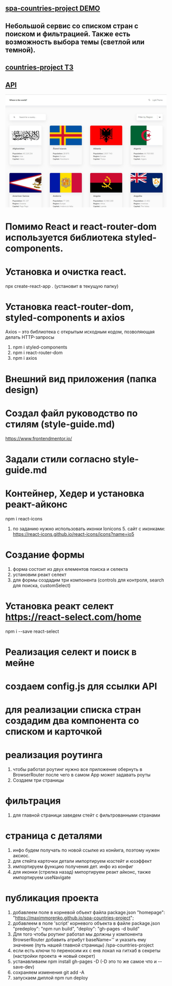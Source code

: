 ## [spa-countries-project DEMO](https://maximmorenko.github.io/spa-countries-project)

## Небольшой сервис со списком стран c поиском и фильтрацией. Также есть возможность выбора темы (светлой или темной).

## [countries-project ТЗ](https://www.frontendmentor.io/challenges/rest-countries-api-with-color-theme-switcher-5cacc469fec04111f7b848ca)
## [API](https://restcountries.com/)

![](https://github.com/maximmorenko/spa-countries-project/blob/master/design/screen.jpg)

# Помимо React и react-router-dom используется библиотека styled-components.
# Установка и очистка react.
npx create-react-app . (установит в текущую папку)

# Установка react-router-dom, styled-components и axios
Axios – это библиотека с открытым исходным кодом, позволяющая делать HTTP-запросы
1. npm i styled-components
2. npm i react-router-dom
3. npm i axios

# Внешний вид приложения (папка design)

# Создал файл руководство по стилям (style-guide.md)
https://www.frontendmentor.io/

# Задали стили согласно style-guide.md

# Контейнер, Хедер и установка реакт-айконс
npm i react-icons
1. по заданию нужно использовать иконки Ionicons 5. сайт с иконками:
https://react-icons.github.io/react-icons/icons?name=io5

# Создание формы
1. форма состоит из двух елементов поиска и селекта
2. установим реакт селект
3. для формы создадим три компонента (controls для контроля, search для поиска, customSelect)

# Установка реакт селект https://react-select.com/home
npm i --save react-select

# Реализация селект и поиск в мейне

# создаем config.js для ссылки API

# для реализации списка стран создадим два компонента со списком и карточкой

# реализация роутинга
1. чтобы работал роутинг нужно все приложение обернуть в BrowserRouter
после чего в самом App может задавать роуты
2. Создаем три страницы

# фильтрация
1. для главной страници заведем стейт с фильтрованными странами

# страница с деталями
1. инфо будем получать по новой ссылке из конйига, поэтому нужен аксиос.
2. для стейта карточки детали импортируем юзстейт и юзэффект
3. импортируем функцию получения дет. инфо из конфиг
4. для иконки (стрелка назад) мипортируем реакт айконс, также импортируем useNavigate

# публикация проекта
1. добавлеем поле в корневой объект файла package.json "homepage": "https://maximmorenko.github.io/spa-countries-project";
2. добавлеем в поле 'script' корневого объекта в файле package.json "predeploy": "npm run build", "deploy": "gh-pages -d build"
3. Для того чтобы роутинг работал мы должны у компонента BrowserRouter добавить атрибут baseName='' и указать ему значение (путь нашей главной страницы) /spa-countries-project
4. если есть ключи то переносим их с енв локал на гитхаб в секреты (настройки проекта => новый секрет)
5. устанавливаем npm install gh-pages -D (-D это то же самое что и --save-dev)
6. сохраняем изменения git add -A
7. запускаем диплой npm run deploy
